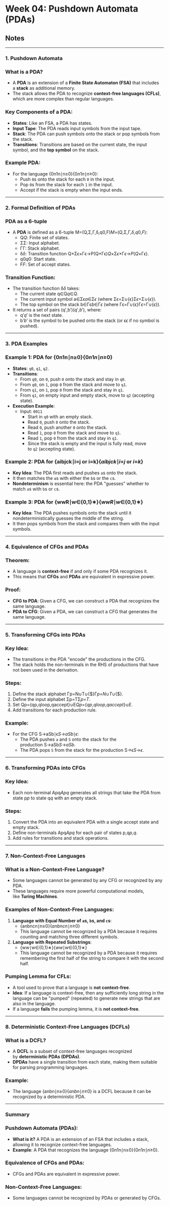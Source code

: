 # Week 04: Pushdown Automata (PDAs)
## Notes
---

### **1. Pushdown Automata**

### **What is a PDA?**

- A **PDA** is an extension of a **Finite State Automaton (FSA)** that includes a **stack** as additional memory.
- The stack allows the PDA to recognize **context-free languages (CFLs)**, which are more complex than regular languages.

### **Key Components of a PDA**:

- **States**: Like an FSA, a PDA has states.
- **Input Tape**: The PDA reads input symbols from the input tape.
- **Stack**: The PDA can push symbols onto the stack or pop symbols from the stack.
- **Transitions**: Transitions are based on the current state, the input symbol, and the **top symbol** on the stack.

### **Example PDA**:

- For the language {0n1n∣n≥0}{0*n*1*n*∣*n*≥0}:
    - Push `0`s onto the stack for each `0` in the input.
    - Pop `0`s from the stack for each `1` in the input.
    - Accept if the stack is empty when the input ends.

---

### **2. Formal Definition of PDAs**

### **PDA as a 6-tuple**

- A **PDA** is defined as a 6-tuple M=(Q,Σ,Γ,δ,q0,F)*M*=(*Q*,Σ,Γ,*δ*,*q*0​,*F*):
    - Q*Q*: Finite set of states.
    - ΣΣ: Input alphabet.
    - ΓΓ: Stack alphabet.
    - δ*δ*: Transition function Q×Σϵ×Γϵ→P(Q×Γϵ)*Q*×Σ*ϵ*​×Γ*ϵ*​→*P*(*Q*×Γ*ϵ*​).
    - q0*q*0​: Start state.
    - F*F*: Set of accept states.

### **Transition Function**:

- The transition function δ*δ* takes:
    - The current state q∈Q*q*∈*Q*.
    - The current input symbol a∈Σϵ*a*∈Σ*ϵ*​ (where Σϵ=Σ∪{ϵ}Σ*ϵ*​=Σ∪{*ϵ*}).
    - The top symbol on the stack b∈Γϵ*b*∈Γ*ϵ*​ (where Γϵ=Γ∪{ϵ}Γ*ϵ*​=Γ∪{*ϵ*}).
- It returns a set of pairs (q′,b′)(*q*′,*b*′), where:
    - q′*q*′ is the next state.
    - b′*b*′ is the symbol to be pushed onto the stack (or ϵ*ϵ* if no symbol is pushed).

---

### **3. PDA Examples**

### **Example 1: PDA for {0n1n∣n≥0}{0*n*1*n*∣*n*≥0}**

- **States**: `q0`, `q1`, `q2`.
- **Transitions**:
    - From `q0`, on `0`, push `0` onto the stack and stay in `q0`.
    - From `q0`, on `1`, pop `0` from the stack and move to `q1`.
    - From `q1`, on `1`, pop `0` from the stack and stay in `q1`.
    - From `q1`, on empty input and empty stack, move to `q2` (accepting state).
- **Execution Example**:
    - Input: `0011`
        - Start in `q0` with an empty stack.
        - Read `0`, push `0` onto the stack.
        - Read `0`, push another `0` onto the stack.
        - Read `1`, pop `0` from the stack and move to `q1`.
        - Read `1`, pop `0` from the stack and stay in `q1`.
        - Since the stack is empty and the input is fully read, move to `q2` (accepting state).

### **Example 2: PDA for {aibjck∣i=j or i=k}{*aibjck*∣*i*=*j* or *i*=*k*}**

- **Key Idea**: The PDA first reads and pushes `a`s onto the stack.
- It then matches the `a`s with either the `b`s or the `c`s.
- **Nondeterminism** is essential here: the PDA "guesses" whether to match `a`s with `b`s or `c`s.

### **Example 3: PDA for {wwR∣w∈{0,1}∗}{*wwR*∣*w*∈{0,1}∗}**

- **Key Idea**: The PDA pushes symbols onto the stack until it nondeterministically guesses the middle of the string.
- It then pops symbols from the stack and compares them with the input symbols.

---

### **4. Equivalence of CFGs and PDAs**

### **Theorem**:

- A language is **context-free** if and only if some PDA recognizes it.
- This means that **CFGs** and **PDAs** are equivalent in expressive power.

### **Proof**:

- **CFG to PDA**: Given a CFG, we can construct a PDA that recognizes the same language.
- **PDA to CFG**: Given a PDA, we can construct a CFG that generates the same language.

---

### **5. Transforming CFGs into PDAs**

### **Key Idea**:

- The transitions in the PDA "encode" the productions in the CFG.
- The stack holds the non-terminals in the RHS of productions that have not been used in the derivation.

### **Steps**:

1. Define the stack alphabet Γp=N∪T∪{$}Γ*p*​=*N*∪*T*∪{$}.
2. Define the input alphabet Σp=TΣ*p*​=*T*.
3. Set Qp={qp,qloop,qaccept}∪E*Qp*​={*qp*​,*qloop*​,*qaccept*​}∪*E*.
4. Add transitions for each production rule.

### **Example**:

- For the CFG S→aSb∣ϵ*S*→*aSb*∣*ϵ*:
    - The PDA pushes `a` and `S` onto the stack for the production S→aSb*S*→*aSb*.
    - The PDA pops `S` from the stack for the production S→ϵ*S*→*ϵ*.

---

### **6. Transforming PDAs into CFGs**

### **Key Idea**:

- Each non-terminal Apq*Apq*​ generates all strings that take the PDA from state p*p* to state q*q* with an empty stack.

### **Steps**:

1. Convert the PDA into an equivalent PDA with a single accept state and empty stack.
2. Define non-terminals Apq*Apq*​ for each pair of states p,q*p*,*q*.
3. Add rules for transitions and stack operations.

---

### **7. Non-Context-Free Languages**

### **What is a Non-Context-Free Language?**

- Some languages cannot be generated by any CFG or recognized by any PDA.
- These languages require more powerful computational models, like **Turing Machines**.

### **Examples of Non-Context-Free Languages**:

1. **Language with Equal Number of `a`s, `b`s, and `c`s**:
    - {anbncn∣n≥0}{*anbncn*∣*n*≥0}
    - This language cannot be recognized by a PDA because it requires counting and matching three different symbols.
2. **Language with Repeated Substrings**:
    - {ww∣w∈{0,1}∗}{*ww*∣*w*∈{0,1}∗}
    - This language cannot be recognized by a PDA because it requires remembering the first half of the string to compare it with the second half.

### **Pumping Lemma for CFLs**:

- A tool used to prove that a language is **not context-free**.
- **Idea**: If a language is context-free, then any sufficiently long string in the language can be "pumped" (repeated) to generate new strings that are also in the language.
- If a language **fails** the pumping lemma, it is **not context-free**.

---

### **8. Deterministic Context-Free Languages (DCFLs)**

### **What is a DCFL?**

- A **DCFL** is a subset of context-free languages recognized by **deterministic PDAs (DPDAs)**.
- **DPDAs** have a single transition from each state, making them suitable for parsing programming languages.

### **Example**:

- The language {anbn∣n≥0}{*anbn*∣*n*≥0} is a DCFL because it can be recognized by a deterministic PDA.

---

### **Summary**

### **Pushdown Automata (PDAs)**:

- **What is it?** A PDA is an extension of an FSA that includes a stack, allowing it to recognize context-free languages.
- **Example**: A PDA that recognizes the language {0n1n∣n≥0}{0*n*1*n*∣*n*≥0}.

### **Equivalence of CFGs and PDAs**:

- CFGs and PDAs are equivalent in expressive power.

### **Non-Context-Free Languages**:

- Some languages cannot be recognized by PDAs or generated by CFGs.
